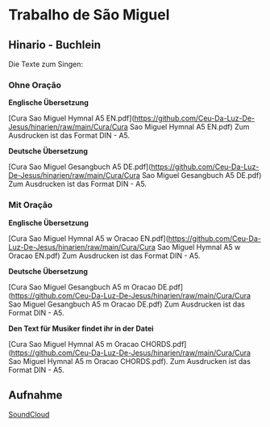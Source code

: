 # Trabalho de São Miguel

## Hinario - Buchlein
Die Texte zum Singen: 

### Ohne Oração

**Englische Übersetzung**

[Cura Sao Miguel Hymnal A5 EN.pdf](https://github.com/Ceu-Da-Luz-De-Jesus/hinarien/raw/main/Cura/Cura Sao Miguel Hymnal A5 EN.pdf) Zum Ausdrucken ist das Format DIN - A5. 

**Deutsche Übersetzung**

[Cura Sao Miguel Gesangbuch A5 DE.pdf](https://github.com/Ceu-Da-Luz-De-Jesus/hinarien/raw/main/Cura/Cura Sao Miguel Gesangbuch A5 DE.pdf) Zum Ausdrucken ist das Format DIN - A5. 



### Mit Oração
**Englische Übersetzung**

[Cura Sao Miguel Hymnal A5 w Oracao EN.pdf](https://github.com/Ceu-Da-Luz-De-Jesus/hinarien/raw/main/Cura/Cura Sao Miguel Hymnal A5 w Oracao EN.pdf) Zum Ausdrucken ist das Format DIN - A5. 

**Deutsche Übersetzung**

[Cura Sao Miguel Gesangbuch A5 m Oracao DE.pdf](https://github.com/Ceu-Da-Luz-De-Jesus/hinarien/raw/main/Cura/Cura Sao Miguel Gesangbuch A5 m Oracao DE.pdf) Zum Ausdrucken ist das Format DIN - A5.



**Den Text für Musiker findet ihr in der Datei**

[Cura Sao Miguel Hymnal A5 m Oracao CHORDS.pdf](https://github.com/Ceu-Da-Luz-De-Jesus/hinarien/raw/main/Cura/Cura Sao Miguel Hymnal A5 m Oracao CHORDS.pdf). Zum Ausdrucken ist das Format DIN - A5. 


## Aufnahme
[SoundCloud](https://soundcloud.com/spencer-stewart-3/sets/sao-miguel-work-with-padrinho)